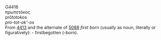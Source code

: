 G4416  
πρωτοτόκος  
prōtotokos  
*pro-tot-ok‘-os*  
From [4413](g4413) and the alternate of [5088](g5088) *first* *born*
(usually as noun, literally or figuratively): - firstbegotten (-born).  
